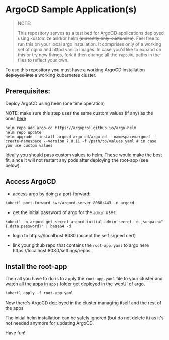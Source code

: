 # ArgoCD Sample Application(s)

> NOTE:
> 
> This repository serves as a test bed for ArgoCD applications deployed using kustomize and/or helm ~~(currently only kustomize)~~. Feel free to run this on your local argo installation. It comprises only of a working set of nginx and httpd vanilla images. In case you'd like to expand on this or try new things, fork it then change all the `repoURL` paths in the files to reflect your own.

To use this repository you must have ~~a working ArgoCD installation deployed into~~ a working kubernetes cluster.

## Prerequisites:

Deploy ArgoCD using helm (one time operation)

NOTE: make sure this step uses the same custom values (if any) as the ones [here](apps/argocd/application.yaml#L19-L96)

```
helm repo add argo-cd https://argoproj.github.io/argo-helm
helm repo update
helm upgrade --install argocd argo-cd/argo-cd --namespace=argocd --create-namespace --version 7.8.11 -f /path/to/values.yaml # in case you use custom values 
```

Ideally you should pass custom values to helm. [These](apps/argocd/application.yaml#L19-L96) would make the best fit, since it will not restart any pods after deploying the root-app (see below).

## Access ArgoCD

- access argo by doing a port-forward:

`kubectl port-forward svc/argocd-server 8080:443 -n argocd`

- get the initial password of argo for the `admin` user:

`kubectl -n argocd get secret argocd-initial-admin-secret -o jsonpath="{.data.password}" | base64 -d`

- login to https://localhost:8080 (accept the self signed cert)

- link your github repo that contains the `root-app.yaml` to argo here https://localhost:8080/settings/repos

## Install the root-app

Then all you have to do is to apply the `root-app.yaml` file to your cluster and watch all the apps in `apps` folder get deployed in the webUI of argo.

`kubectl apply -f root-app.yaml`

Now there's ArgoCD deployed in the cluster managing itself and the rest of the apps

The initial helm installation can be safely ignored (but do not delete it) as it's not needed anymore for updating ArgoCD.

Have fun!
